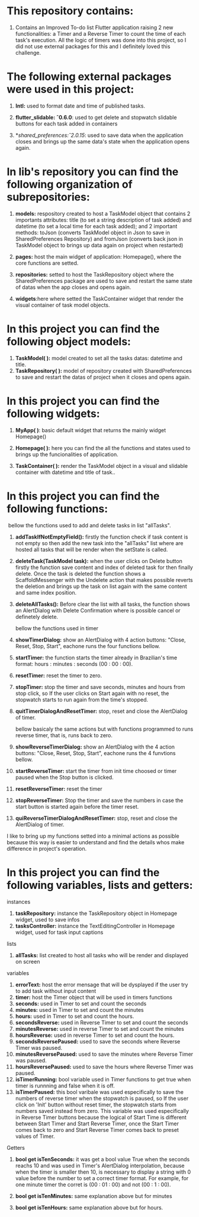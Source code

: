 # This repository contains: 



1. Contains an Improved To-do list Flutter application raising 2 new functionalities: a Timer and a Reverse Timer to count the time of each task's execution. All the logic of timers was done into this project, so I did not use external packages for this and I definitely loved this challenge.



# The following external packages were used in this project:



1. **Intl:** used to format date and time of published tasks.

1. **flutter_slidable: ˆ0.6.0**:  used to get delete and stopwatch slidable buttons for each task added in containers

1. **shared_preferences:*ˆ2.0.15**: used to save data when the application closes and brings up the same data's state when the application opens again. 

   

# In lib's repository you can find the following organization of subrepositories:



1. **models:** respository created to host a TaskModel object that contains 2 importants attributes: title (to set a string description of task added) and datetime (to set a local time for each task added); and 2 important methods: toJson (converts TaskModel object in Json to save in SharedPreferences Repository) and fromJson (converts back json in TaskModel object to brings up data again on project when restarted) 

2. **pages:**  host the main widget of application: Homepage(), where the core functions are setted.    

3. **repositories:** setted to host the TaskRepository object where the SharedPreferences package are used to save and restart the same state of datas when the app closes and opens again. 

4. **widgets**:here where setted the TaskContainer widget that render the visual container of task model objects.  

   

# In this project you can find the following object models:



1. **TaskModel( ):** model created to set all the tasks datas: datetime and title. 
2. **TaskRepository( ):** model of repository created with SharedPreferences to save and restart the datas of project when it closes and opens again.



# In this project you can find the following widgets:



1. **MyApp( )**: basic default widget that returns the mainly widget Homepage()

2. **Homepage( ):** here you can find the all the functions and states used to brings up the funcionalities of application. 

3. **TaskContainer( ):** render the TaskModel object in a visual and slidable container with datetime and title of task..

   


# In this project you can find the following functions:



​		bellow the functions used to add and delete tasks in list "allTasks". 




1. **addTaskIfNotEmptyField():** firstly the function check if task content is not empty so then add the new task into the "allTasks" list where are hosted all tasks that will be render when the setState is called. 

2. **deleteTask(TaskModel task):** when the user clicks on Delete button firstly the function save content and index of deleted task for then finally delete. Once the task is deleted the function shows a ScaffoldMessenger with the Undelete action that makes possible reverts the deletion and brings up the task on list again with the same content and same index position.  

3. **deleteAllTasks():** Before clear the list with all tasks, the function shows an AlertDialog with Delete Confirmation where is possible cancel or definetely delete. 

   

   bellow the functions used in timer

   

4. **showTimerDialog:** show an AlertDialog with 4 action buttons: "Close, Reset, Stop, Start", eachone runs the four functions bellow. 

5. **startTimer:** the function starts the timer already in Brazilian's time format: hours : minutes : seconds (00 : 00 : 00).  

6. **resetTimer:** reset the timer to zero. 

7. **stopTimer:** stop the timer and save seconds, minutes and hours from stop click, so If the user clicks on Start again with no reset, the stopwatch starts to run again from the time's stopped. 

8. **quitTimerDialogAndResetTimer:** stop, reset and close the AlertDialog of timer.

   

   bellow basicaly the same actions but with functions programmed to runs reverse timer, that is, runs back to zero.  

   

9. **showReverseTimerDialog:** show an AlertDialog with the 4 action buttons: "Close, Reset, Stop, Start", eachone runs the 4 funvtions bellow.

10. **startReverseTimer:** start the timer from init time choosed or timer paused when the Stop button is clicked. 

11. **resetReverseTimer:** reset the timer 

12. **stopReverseTimer:** Stop the timer and save the numbers in case the start button is started again before the timer reset. 

1. **quiReverseTimerDialogAndResetTimer:** stop, reset and close the AlertDialog of timer.  



I like to bring up my functions setted into a minimal actions as possible because this way is easier to understand and find the details whos make difference in project's operation.

 

# In this project you can find the following variables, lists and getters:



instances

1. **taskRepository:** instance the TaskRepository object in Homepage widget, used to save infos 
2. **tasksController:** instance the TextEditingController in Homepage widget, used for task input captions 



lists

1. **allTasks:** list created to host all tasks who will be render and displayed on screen

variables



1. **errorText:** host the error mensage that will be dysplayed if the user try to add task without input content
2. **timer:** host the Timer object that will be used in timers functions 
3. **seconds:** used in Timer to set and count the seconds
4. **minutes:** used in Timer to set and count the minutes
5. **hours:** used in Timer to set and count the hours.
6. **secondsReverse:** used in Reverse Timer to set and count the seconds
7. **minutesReverse:** used in reverse Timer to set and count the minutes
8. **hoursReverse:** used in reverse Timer to set and count the hours.
9. **secondsReversePaused:** used to save the seconds where Reverse Timer was paused. 
10. **minutesReversePaused:** used to save the minutes where Reverse Timer was paused.
11. **hoursReversePaused:** used to save the hours where Reverse Timer was paused. 
12. **isTimerRunning:** bool variable used in Timer functions to get true when timer is runnning and false when it is off.
13.  **isTimerPaused:** this bool varibale was used especifically to save the numbers of reverse timer when the stopwatch is paused, so If the user click on 'Init' button without reset timer, the stopwatch starts from numbers saved instead from zero. This variable was used especifically in Reverse Timer buttons because the logical of Start Time is different between Start Timer and Start Reverse Timer, once the Start Timer comes back to zero and Start Reverse Timer comes back to preset values of Timer.



Getters

1. **bool get isTenSeconds:** it was get a bool value True when the seconds reachs 10 and was used in Timer's AlertDialog interpolation, because when the timer is smaller then 10, is necessary to display a string with 0 value before the number to set a correct timer format. For example, for one minute timer the corret is (00 : 01 : 00) and not (00 : 1 : 00).

2. **bool get isTenMinutes:** same explanation above but for minutes

3. **bool get isTenHours:** same explanation above but for hours. 

   
